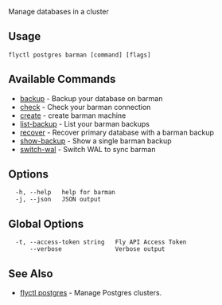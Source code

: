 Manage databases in a cluster


## Usage
~~~
flyctl postgres barman [command] [flags]
~~~

## Available Commands
* [backup](/docs/flyctl/postgres-barman-backup/)	 - Backup your database on barman
* [check](/docs/flyctl/postgres-barman-check/)	 - Check your barman connection
* [create](/docs/flyctl/postgres-barman-create/)	 - create barman machine
* [list-backup](/docs/flyctl/postgres-barman-list-backup/)	 - List your barman backups
* [recover](/docs/flyctl/postgres-barman-recover/)	 - Recover primary database with a barman backup
* [show-backup](/docs/flyctl/postgres-barman-show-backup/)	 - Show a single barman backup
* [switch-wal](/docs/flyctl/postgres-barman-switch-wal/)	 - Switch WAL to sync barman

## Options

~~~
  -h, --help   help for barman
  -j, --json   JSON output
~~~

## Global Options

~~~
  -t, --access-token string   Fly API Access Token
      --verbose               Verbose output
~~~

## See Also

* [flyctl postgres](/docs/flyctl/postgres/)	 - Manage Postgres clusters.

